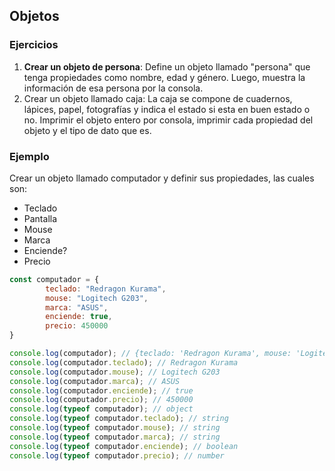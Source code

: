
## Objetos

### Ejercicios

1. **Crear un objeto de persona**: Define un objeto llamado "persona" que tenga propiedades como nombre, edad y género. Luego, muestra la información de esa persona por la consola.
2. Crear un objeto llamado caja: La caja se compone de cuadernos, lápices, papel, fotografías y indica el estado si esta en buen estado o no. Imprimir el objeto entero por consola, imprimir cada propiedad del objeto y el tipo de dato que es.

### Ejemplo

Crear un objeto llamado computador y definir sus propiedades, las cuales son:

- Teclado
- Pantalla
- Mouse
- Marca
- Enciende?
- Precio

```js
const computador = {
		teclado: "Redragon Kurama",
		mouse: "Logitech G203",
		marca: "ASUS",
		enciende: true,
		precio: 450000
}

console.log(computador); // {teclado: 'Redragon Kurama', mouse: 'Logitech G203', marca: 'ASUS', enciende: true, precio: 450000}
console.log(computador.teclado); // Redragon Kurama
console.log(computador.mouse); // Logitech G203
console.log(computador.marca); // ASUS
console.log(computador.enciende); // true
console.log(computador.precio); // 450000
console.log(typeof computador); // object
console.log(typeof computador.teclado); // string
console.log(typeof computador.mouse); // string
console.log(typeof computador.marca); // string
console.log(typeof computador.enciende); // boolean
console.log(typeof computador.precio); // number
```